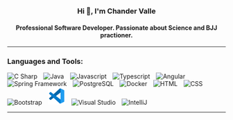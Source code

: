 <h3 align="center">Hi 👋, I'm Chander Valle</h3>
<h4 align="center">Professional Software Developer. Passionate about Science and BJJ practioner.</h4>

<hr />

### Languages and Tools:

<div>
  <img src="https://devicons.github.io/devicon/devicon.git/icons/csharp/csharp-original.svg" alt="C Sharp" width="40" style="padding-right: 10px"/>
  <img src="https://devicons.github.io/devicon/devicon.git/icons/java/java-original-wordmark.svg" alt="Java" width="40" style="padding-right: 10px"/>
  <img src="https://devicons.github.io/devicon/devicon.git/icons/javascript/javascript-original.svg" alt="Javascript" width="40" style="padding-right: 10px"/>
  <img src="https://devicons.github.io/devicon/devicon.git/icons/typescript/typescript-original.svg" alt="Typescript" width="40" style="padding-right: 10px"/>
  <img src="https://devicons.github.io/devicon/devicon.git/icons/angularjs/angularjs-original.svg" alt="Angular" width="40" style="padding-right: 10px"/>
  <img src="https://www.vectorlogo.zone/logos/springio/springio-icon.svg" alt="Spring Framework" width="40" style="padding-right: 10px"/>
  <img src="https://devicons.github.io/devicon/devicon.git/icons/postgresql/postgresql-original-wordmark.svg" alt="PostgreSQL" width="40" style="padding-right: 10px"/>
  <img src="https://devicons.github.io/devicon/devicon.git/icons/docker/docker-original-wordmark.svg" alt="Docker" width="40" style="padding-right: 10px"/>
  <img src="https://devicons.github.io/devicon/devicon.git/icons/html5/html5-original-wordmark.svg" alt="HTML" width="40" style="padding-right: 10px"/>
  <img src="https://devicons.github.io/devicon/devicon.git/icons/css3/css3-original-wordmark.svg" alt="CSS" width="40" style="padding-right: 10px"/>
  <img src="https://devicons.github.io/devicon/devicon.git/icons/bootstrap/bootstrap-plain.svg" alt="Bootstrap" width="40" style="padding-right: 10px"/>
  <img src="https://github.com/vscode-icons/vscode-icons/raw/master/icons/file_type_vscode.svg" alt="Visual Studio Code" width="40" style="padding-right: 10px"/>
  <img src="https://devicons.github.io/devicon/devicon.git/icons/visualstudio/visualstudio-plain.svg" alt="Visual Studio" width="40" style="padding-right: 10px"/>
  <img src="https://devicons.github.io/devicon/devicon.git/icons/intellij/intellij-original.svg" alt="IntelliJ" width="40" style="padding-right: 10px"/>
</div>

<hr />
